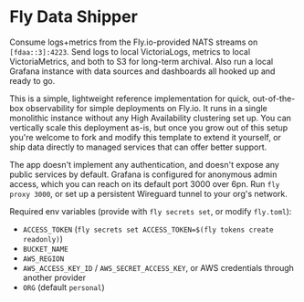 # Fly Data Shipper

Consume logs+metrics from the Fly.io-provided NATS streams on `[fdaa::3]:4223`.
Send logs to local VictoriaLogs, metrics to local VictoriaMetrics, and both to S3 for long-term archival.
Also run a local Grafana instance with data sources and dashboards all hooked up and ready to go.

This is a simple, lightweight reference implementation for quick, out-of-the-box observability
for simple deployments on Fly.io. It runs in a single monolithic instance without any High Availability
clustering set up. You can vertically scale this deployment as-is, but once you grow out of
this setup you're welcome to fork and modify this template to extend it yourself, or ship data directly
to managed services that can offer better support.

The app doesn't implement any authentication, and doesn't expose any public services by default.
Grafana is configured for anonymous admin access, which you can reach on its default port 3000 over 6pn.
Run `fly proxy 3000`, or set up a persistent Wireguard tunnel to your org's network.

Required env variables (provide with `fly secrets set`, or modify `fly.toml`):

* `ACCESS_TOKEN` (`fly secrets set ACCESS_TOKEN=$(fly tokens create readonly)`)
* `BUCKET_NAME`
* `AWS_REGION`
* `AWS_ACCESS_KEY_ID` / `AWS_SECRET_ACCESS_KEY`, or AWS credentials through another provider
* `ORG` (default `personal`)
